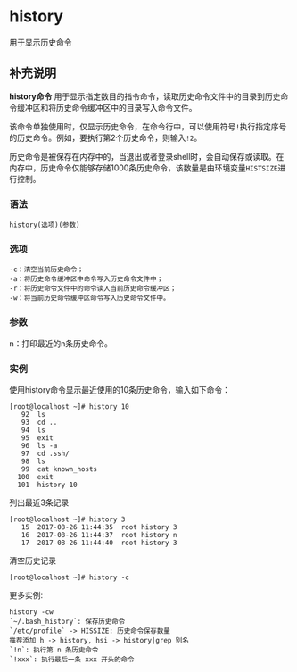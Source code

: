 # history

用于显示历史命令

## 补充说明

**history命令** 用于显示指定数目的指令命令，读取历史命令文件中的目录到历史命令缓冲区和将历史命令缓冲区中的目录写入命令文件。

该命令单独使用时，仅显示历史命令，在命令行中，可以使用符号`!`执行指定序号的历史命令。例如，要执行第2个历史命令，则输入`!2`。

历史命令是被保存在内存中的，当退出或者登录shell时，会自动保存或读取。在内存中，历史命令仅能够存储1000条历史命令，该数量是由环境变量`HISTSIZE`进行控制。

### 语法

```text
history(选项)(参数)
```

### 选项

```text
-c：清空当前历史命令；
-a：将历史命令缓冲区中命令写入历史命令文件中；
-r：将历史命令文件中的命令读入当前历史命令缓冲区；
-w：将当前历史命令缓冲区命令写入历史命令文件中。
```

### 参数

n：打印最近的n条历史命令。

### 实例

使用history命令显示最近使用的10条历史命令，输入如下命令：

```text
[root@localhost ~]# history 10
   92  ls
   93  cd ..
   94  ls
   95  exit
   96  ls -a
   97  cd .ssh/
   98  ls
   99  cat known_hosts
  100  exit
  101  history 10
```

列出最近3条记录

```text
[root@localhost ~]# history 3
   15  2017-08-26 11:44:35  root history 3
   16  2017-08-26 11:44:37  root history n
   17  2017-08-26 11:44:40  root history 3
```

清空历史记录

```text
[root@localhost ~]# history -c
```

更多实例:

```text
history -cw
`~/.bash_history`: 保存历史命令
`/etc/profile` -> HISSIZE: 历史命令保存数量
推荐添加 h -> history, hsi -> history|grep 别名
`!n`: 执行第 n 条历史命令
`!xxx`: 执行最后一条 xxx 开头的命令
```

